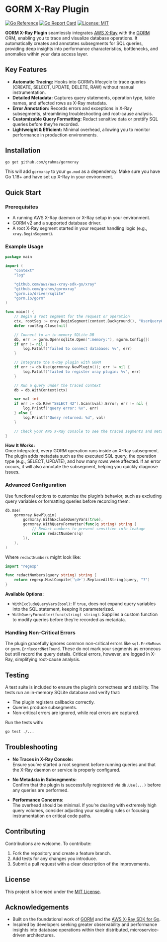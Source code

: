# GORM X-Ray Plugin

[![Go Reference](https://pkg.go.dev/badge/github.com/grahms/gormxray.svg)](https://pkg.go.dev/github.com/grahms/gormxray)
[![Go Report Card](https://goreportcard.com/badge/github.com/grahms/gormxray)](https://goreportcard.com/report/github.com/grahms/gormxray)
[![License: MIT](https://img.shields.io/badge/License-MIT-yellow.svg)](./LICENSE)

**GORM X-Ray Plugin** seamlessly integrates [AWS X-Ray](https://aws.amazon.com/xray/) with the [GORM](https://gorm.io/) ORM, enabling you to trace and visualize database operations. It automatically creates and annotates subsegments for SQL queries, providing deep insights into performance characteristics, bottlenecks, and anomalies within your data access layer.

## Key Features

- **Automatic Tracing:** Hooks into GORM’s lifecycle to trace queries (CREATE, SELECT, UPDATE, DELETE, RAW) without manual instrumentation.
- **Detailed Metadata:** Captures query statements, operation type, table names, and affected rows as X-Ray metadata.
- **Error Annotation:** Records errors and exceptions in X-Ray subsegments, streamlining troubleshooting and root-cause analysis.
- **Customizable Query Formatting:** Redact sensitive data or prettify SQL queries before they’re recorded.
- **Lightweight & Efficient:** Minimal overhead, allowing you to monitor performance in production environments.

## Installation

```bash
go get github.com/grahms/gormxray
```

This will add `gormxray` to your `go.mod` as a dependency. Make sure you have Go 1.18+ and have set up X-Ray in your environment.

## Quick Start

### Prerequisites

- A running AWS X-Ray daemon or X-Ray setup in your environment.
- GORM v2 and a supported database driver.
- A root X-Ray segment started in your request handling logic (e.g., `xray.BeginSegment`).

### Example Usage

```go
package main

import (
    "context"
    "log"

    "github.com/aws/aws-xray-sdk-go/xray"
    "github.com/grahms/gormxray"
    "gorm.io/driver/sqlite"
	"gorm.io/gorm"
)

func main() {
    // Begin a root segment for the request or operation
    ctx, rootSeg := xray.BeginSegment(context.Background(), "UserQueryOperation")
    defer rootSeg.Close(nil)

    // Connect to an in-memory SQLite DB
    db, err := gorm.Open(sqlite.Open(":memory:"), &gorm.Config{})
    if err != nil {
        log.Fatalf("failed to connect database: %v", err)
    }

    // Integrate the X-Ray plugin with GORM
    if err := db.Use(gormxray.NewPlugin()); err != nil {
        log.Fatalf("failed to register xray plugin: %v", err)
    }

    // Run a query under the traced context
    db = db.WithContext(ctx)

    var val int
    if err := db.Raw("SELECT 42").Scan(&val).Error; err != nil {
        log.Printf("query error: %v", err)
    } else {
        log.Printf("Query returned: %d", val)
    }

    // Check your AWS X-Ray console to see the traced segments and metadata
}
```

**How It Works:**  
Once integrated, every GORM operation runs inside an X-Ray subsegment. The plugin adds metadata such as the executed SQL query, the operation type (e.g., SELECT, UPDATE), and how many rows were affected. If an error occurs, it will also annotate the subsegment, helping you quickly diagnose issues.

### Advanced Configuration

Use functional options to customize the plugin’s behavior, such as excluding query variables or formatting queries before recording them:

```go
db.Use(
    gormxray.NewPlugin(
        gormxray.WithExcludeQueryVars(true),
        gormxray.WithQueryFormatter(func(q string) string {
            // Redact numbers to prevent sensitive info leakage
            return redactNumbers(q)
        }),
    ),
)
```

Where `redactNumbers` might look like:

```go
import "regexp"

func redactNumbers(query string) string {
    return regexp.MustCompile(`\d+`).ReplaceAllString(query, "?")
}
```

**Available Options:**

- `WithExcludeQueryVars(bool)`: If `true`, does not expand query variables into the SQL statement, keeping it parameterized.
- `WithQueryFormatter(func(string) string)`: Supplies a custom function to modify queries before they’re recorded as metadata.

### Handling Non-Critical Errors

The plugin gracefully ignores common non-critical errors like `sql.ErrNoRows` or `gorm.ErrRecordNotFound`. These do not mark your segments as erroneous but still record the query details. Critical errors, however, are logged in X-Ray, simplifying root-cause analysis.

## Testing

A test suite is included to ensure the plugin’s correctness and stability. The tests run an in-memory SQLite database and verify that:

- The plugin registers callbacks correctly.
- Queries produce subsegments.
- Non-critical errors are ignored, while real errors are captured.

Run the tests with:

```bash
go test ./...
```

## Troubleshooting

- **No Traces in X-Ray Console:**  
  Ensure you’ve started a root segment before running queries and that the X-Ray daemon or service is properly configured.

- **No Metadata in Subsegments:**  
  Confirm that the plugin is successfully registered via `db.Use(...)` before any queries are performed.

- **Performance Concerns:**  
  The overhead should be minimal. If you’re dealing with extremely high query volumes, consider adjusting your sampling rules or focusing instrumentation on critical code paths.

## Contributing

Contributions are welcome. To contribute:

1. Fork the repository and create a feature branch.
2. Add tests for any changes you introduce.
3. Submit a pull request with a clear description of the improvements.

## License

This project is licensed under the [MIT License](./LICENSE).

## Acknowledgements

- Built on the foundational work of [GORM](https://gorm.io/) and the [AWS X-Ray SDK for Go](https://github.com/aws/aws-xray-sdk-go).
- Inspired by developers seeking greater observability and performance insights into database operations within their distributed, microservice-driven architectures.
```